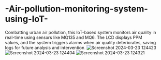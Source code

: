 # -Air-pollution-monitoring-system-using-IoT-
 Combatting urban air pollution, this IoT-based system monitors air quality in real-time using sensors like MQ135 and MQ6. The LCD displays PPM values, and the system triggers alarms when air quality deteriorates, saving logs for future analysis and intervention.
 ![Screenshot 2024-03-23 124423](https://github.com/chakralajahnavi/-Air-pollution-monitoring-system-using-IoT-/assets/140237290/603d9624-7534-452a-b19a-c6cfc3ef4435)
![Screenshot 2024-03-23 124404](https://github.com/chakralajahnavi/-Air-pollution-monitoring-system-using-IoT-/assets/140237290/e94ef452-ac65-42a3-bb0c-5469750ad58a)
![Screenshot 2024-03-23 124321](https://github.com/chakralajahnavi/-Air-pollution-monitoring-system-using-IoT-/assets/140237290/4a2bbed3-8c30-4bdf-ac46-8882846905f6)
